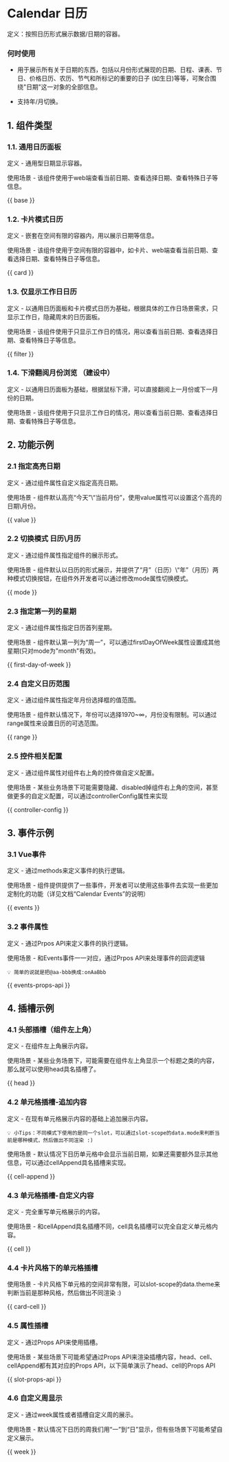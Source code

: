 # Calendar 日历

定义：按照日历形式展示数据/日期的容器。

### 何时使用
- 用于展示所有关于日期的东西，包括以月份形式展现的日期、日程、课表、节日、价格日历、农历、节气和所标记的重要的日子 (如生日)等等，可聚合围绕"日期"这一对象的全部信息。

- 支持年/月切换。

## 1. 组件类型

### 1.1. 通用日历面板
定义 - 通用型日期显示容器。

使用场景 - 该组件使用于web端查看当前日期、查看选择日期、查看特殊日子等信息。

{{ base }}

### 1.2. 卡片模式日历
定义 - 嵌套在空间有限的容器内，用以展示日期等信息。

使用场景 - 该组件使用于空间有限的容器中，如卡片、web端查看当前日期、查看选择日期、查看特殊日子等信息。

{{ card }}

### 1.3.  仅显示工作日日历
定义 - 以通用日历面板和卡片模式日历为基础，根据具体的工作日场景需求，只显示工作日，隐藏周末的日历面板。

使用场景 - 该组件使用于只显示工作日的情况，用以查看当前日期、查看选择日期、查看特殊日子等信息。

{{ filter }}

### 1.4. 下滑翻阅月份浏览 （建设中）
定义 - 以通用日历面板为基础，根据鼠标下滑，可以直接翻阅上一月份或下一月份的日期。

使用场景 - 该组件使用于只显示工作日的情况，用以查看当前日期、查看选择日期、查看特殊日子等信息。


## 2. 功能示例

### 2.1 指定高亮日期
定义 - 通过组件属性自定义指定高亮日期。

使用场景 - 组件默认高亮“今天”\“当前月份”，使用value属性可以设置这个高亮的日期\月份。

{{ value }}

### 2.2 切换模式 日历\月历
定义 - 通过组件属性指定组件的展示形式。

使用场景 - 组件默认以日历的形式展示，并提供了“月”（日历）\“年”（月历）两种模式切换按钮，在组件外开发者可以通过修改mode属性切换模式。

{{ mode }}

### 2.3 指定第一列的星期
定义 - 通过组件属性指定日历首列星期。

使用场景 - 组件默认第一列为“周一”，可以通过firstDayOfWeek属性设置成其他星期(只对mode为"month"有效)。

{{ first-day-of-week }}

### 2.4 自定义日历范围
定义 - 通过组件属性指定年月份选择框的值范围。

使用场景 - 组件默认情况下，年份可以选择1970~∞，月份没有限制。可以通过range属性来设置日历的可选范围。

{{ range }}

### 2.5 控件相关配置
定义 - 通过组件属性对组件右上角的控件做自定义配置。

使用场景 - 某些业务场景下可能需要隐藏、disabled掉组件右上角的空间，甚至做更多的自定义配置，可以通过controllerConfig属性来实现

{{ controller-config }}

## 3. 事件示例

### 3.1 Vue事件
定义 - 通过methods来定义事件的执行逻辑。

使用场景 - 组件提供提供了一些事件，开发者可以使用这些事件去实现一些更加定制化的功能（详见文档“Calendar Events”的说明）

{{ events }}

### 3.2 事件属性
定义 - 通过Prpos API来定义事件的执行逻辑。

使用场景 - 和Events事件一一对应，通过Prpos API来处理事件的回调逻辑
```
💡 简单的说就是把@aa-bbb换成:onAaBbb
```

{{ events-props-api }}

## 4. 插槽示例

### 4.1 头部插槽（组件左上角）
定义 - 在组件左上角展示内容。

使用场景 - 某些业务场景下，可能需要在组件左上角显示一个标题之类的内容，那么就可以使用head具名插槽了。

{{ head }}

### 4.2 单元格插槽-追加内容
定义 - 在现有单元格展示内容的基础上追加展示内容。
``` 
💡 小Tips：不同模式下使用的是同一个slot，可以通过slot-scope的data.mode来判断当前是哪种模式，然后做出不同渲染 :)
```
使用场景 - 默认情况下日历单元格中会显示当前日期，如果还需要额外显示其他信息，可以通过cellAppend具名插槽来实现。

{{ cell-append }}

### 4.3 单元格插槽-自定义内容
定义 - 完全重写单元格展示的内容。

使用场景 - 和cellAppend具名插槽不同，cell具名插槽可以完全自定义单元格内容。

{{ cell }}

### 4.4 卡片风格下的单元格插槽
使用场景 - 卡片风格下单元格的空间非常有限，可以slot-scope的data.theme来判断当前是那种风格，然后做出不同渲染 :)

{{ card-cell }}

### 4.5 属性插槽
定义 - 通过Props API来使用插槽。

使用场景 - 某些场景下可能希望通过Props API来渲染插槽内容，head、cell、cellAppend都有其对应的Props API，以下简单演示了head、cell的Props API

{{ slot-props-api }}


### 4.6 自定义周显示
定义 - 通过week属性或者插槽自定义周的展示。

使用场景 - 默认情况下日历的周我们用“一”到“日”显示，但有些场景下可能希望自定义展示。

{{ week }}